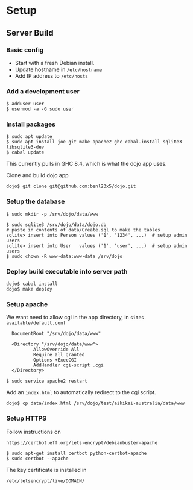 # Setup

## Server Build

### Basic config
* Start with a fresh Debian install.
* Update hostname in `/etc/hostname`
* Add IP address to `/etc/hosts`


### Add a development user
```
$ adduser user
$ usermod -a -G sudo user
```

### Install packages
```
$ sudo apt update
$ sudo apt install joe git make apache2 ghc cabal-install sqlite3 libsqlite3-dev
$ cabal update
```

This currently pulls in GHC 8.4, which is what the dojo app uses.

Clone and build dojo app
```
dojo$ git clone git@github.com:benl23x5/dojo.git
```

### Setup the database
```
$ sudo mkdir -p /srv/dojo/data/www

$ sudo sqlite3 /srv/dojo/data/dojo.db
# paste in contents of data/Create.sql to make the tables
sqlite> insert into Person values ('1', '1234', ...)  # setup admin users
sqlite> insert into User   values ('1', 'user', ...)  # setup admin users
$ sudo chown -R www-data:www-data /srv/dojo
```

### Deploy build executable into server path
```
dojo$ cabal install
dojo$ make deploy
```

### Setup apache

We want need to allow cgi in the app directory, in `sites-available/default.conf`
```
  DocumentRoot "/srv/dojo/data/www"

  <Directory "/srv/dojo/data/www">
          AllowOverride All
          Require all granted
          Options +ExecCGI
          AddHandler cgi-script .cgi
  </Directory>

$ sudo service apache2 restart
```

Add an `index.html` to automatically redirect to the cgi script.
```
dojo$ cp data/index.html /srv/dojo/test/aikikai-australia/data/www
```

### Setup HTTPS

Follow instructions on

```
https://certbot.eff.org/lets-encrypt/debianbuster-apache
```

```
$ sudo apt-get install certbot python-certbot-apache
$ sudo certbot --apache
```

The key certificate is installed in
```
/etc/letsencrypt/live/DOMAIN/
```

